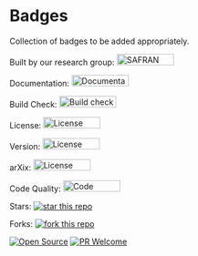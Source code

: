 # Badges

Collection of badges to be added appropriately.

Built by our research group: <a href="http://sivaramambikasaran.com/research/"> <img border="0" alt="SAFRAN" src="https://img.shields.io/badge/built%20by-SAFRAN-orange.svg" width="100" height="20"> </a>

Documentation: <a href="rtfd.io"> <img border="0" alt="Documentation" src="https://img.shields.io/badge/docs-passing-brightgreen.svg" width="100" height="20"> </a>

Build Check: <a href="https://travis-ci.org/"> <img border="0" alt="Build check" src="https://img.shields.io/badge/build-passing-brightgreen.svg" width="100" height="20"> </a>

License: <a href="https://opensource.org/licenses/MIT"> <img border="0" alt="License" src="https://img.shields.io/badge/License-MIT-brightgreen.svg" width="100" height="20"> </a>

Version: <a href="https://github.com/sivaramambikasaran/Badges"> <img border="0" alt="License" src="https://img.shields.io/badge/version-3-brightgreen.svg" width="100" height="20"> </a>

arXix: <a href="https://arxiv.org/"> <img border="0" alt="License" src="https://img.shields.io/badge/math.NA-arXiv-red.svg" width="100" height="20"> </a>

Code Quality: <a href="https://app.codacy.com/"> <img border="0" alt="Code Quality" src="https://img.shields.io/badge/code quality-A-brightgreen.svg" width="100" height="20"> </a>


Stars: [![star this repo](http://githubbadges.com/star.svg?user=sivaramambikasaran&repo=HODLR&style=flat)](https://github.com/sivaramambikasaran/HODLR)

Forks: [![fork this repo](http://githubbadges.com/fork.svg?user=sivaramambikasaran&repo=HODLR&style=flat)](https://github.com/sivaramambikasaran/HODLR/fork)

[![Open Source](https://img.shields.io/badge/source-open-brightgreen.svg)](https://github.com/sivaramambikasaran/HODLR)
[![PR Welcome](https://img.shields.io/badge/PR-welcome-brightgreen.svg)](http://makeapullrequest.com) 
